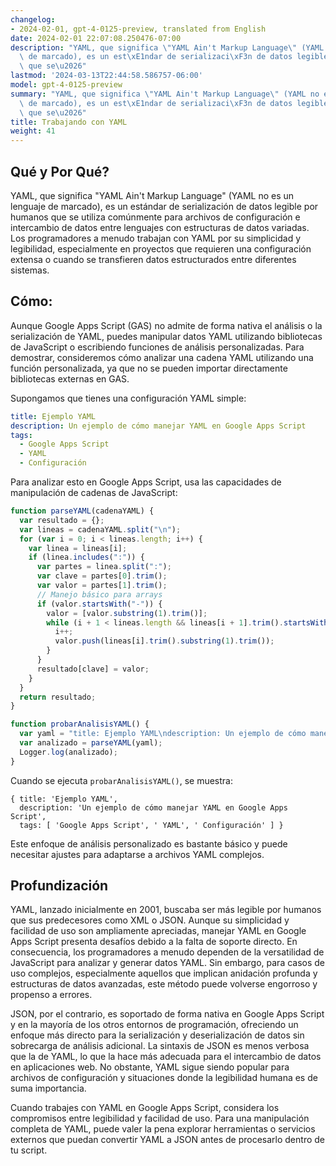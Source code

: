```yaml
---
changelog:
- 2024-02-01, gpt-4-0125-preview, translated from English
date: 2024-02-01 22:07:08.250476-07:00
description: "YAML, que significa \"YAML Ain't Markup Language\" (YAML no es un lenguaje\
  \ de marcado), es un est\xE1ndar de serializaci\xF3n de datos legible por humanos\
  \ que se\u2026"
lastmod: '2024-03-13T22:44:58.586757-06:00'
model: gpt-4-0125-preview
summary: "YAML, que significa \"YAML Ain't Markup Language\" (YAML no es un lenguaje\
  \ de marcado), es un est\xE1ndar de serializaci\xF3n de datos legible por humanos\
  \ que se\u2026"
title: Trabajando con YAML
weight: 41
---
```


## Qué y Por Qué?

YAML, que significa "YAML Ain't Markup Language" (YAML no es un lenguaje de marcado), es un estándar de serialización de datos legible por humanos que se utiliza comúnmente para archivos de configuración e intercambio de datos entre lenguajes con estructuras de datos variadas. Los programadores a menudo trabajan con YAML por su simplicidad y legibilidad, especialmente en proyectos que requieren una configuración extensa o cuando se transfieren datos estructurados entre diferentes sistemas.

## Cómo:

Aunque Google Apps Script (GAS) no admite de forma nativa el análisis o la serialización de YAML, puedes manipular datos YAML utilizando bibliotecas de JavaScript o escribiendo funciones de análisis personalizadas. Para demostrar, consideremos cómo analizar una cadena YAML utilizando una función personalizada, ya que no se pueden importar directamente bibliotecas externas en GAS.

Supongamos que tienes una configuración YAML simple:

```yaml
title: Ejemplo YAML
description: Un ejemplo de cómo manejar YAML en Google Apps Script
tags:
  - Google Apps Script
  - YAML
  - Configuración
```

Para analizar esto en Google Apps Script, usa las capacidades de manipulación de cadenas de JavaScript:

```javascript
function parseYAML(cadenaYAML) {
  var resultado = {};
  var lineas = cadenaYAML.split("\n");
  for (var i = 0; i < lineas.length; i++) {
    var linea = lineas[i];
    if (linea.includes(":")) {
      var partes = linea.split(":");
      var clave = partes[0].trim();
      var valor = partes[1].trim();
      // Manejo básico para arrays
      if (valor.startsWith("-")) {
        valor = [valor.substring(1).trim()];
        while (i + 1 < lineas.length && lineas[i + 1].trim().startsWith("-")) {
          i++;
          valor.push(lineas[i].trim().substring(1).trim());
        }
      }
      resultado[clave] = valor;
    }
  }
  return resultado;
}

function probarAnalisisYAML() {
  var yaml = "title: Ejemplo YAML\ndescription: Un ejemplo de cómo manejar YAML en Google Apps Script\ntags:\n  - Google Apps Script\n  - YAML\n  - Configuración";
  var analizado = parseYAML(yaml);
  Logger.log(analizado);
}
```

Cuando se ejecuta `probarAnalisisYAML()`, se muestra:

```
{ title: 'Ejemplo YAML',
  description: 'Un ejemplo de cómo manejar YAML en Google Apps Script',
  tags: [ 'Google Apps Script', ' YAML', ' Configuración' ] }
```

Este enfoque de análisis personalizado es bastante básico y puede necesitar ajustes para adaptarse a archivos YAML complejos.

## Profundización

YAML, lanzado inicialmente en 2001, buscaba ser más legible por humanos que sus predecesores como XML o JSON. Aunque su simplicidad y facilidad de uso son ampliamente apreciadas, manejar YAML en Google Apps Script presenta desafíos debido a la falta de soporte directo. En consecuencia, los programadores a menudo dependen de la versatilidad de JavaScript para analizar y generar datos YAML. Sin embargo, para casos de uso complejos, especialmente aquellos que implican anidación profunda y estructuras de datos avanzadas, este método puede volverse engorroso y propenso a errores.

JSON, por el contrario, es soportado de forma nativa en Google Apps Script y en la mayoría de los otros entornos de programación, ofreciendo un enfoque más directo para la serialización y deserialización de datos sin sobrecarga de análisis adicional. La sintaxis de JSON es menos verbosa que la de YAML, lo que la hace más adecuada para el intercambio de datos en aplicaciones web. No obstante, YAML sigue siendo popular para archivos de configuración y situaciones donde la legibilidad humana es de suma importancia.

Cuando trabajes con YAML en Google Apps Script, considera los compromisos entre legibilidad y facilidad de uso. Para una manipulación completa de YAML, puede valer la pena explorar herramientas o servicios externos que puedan convertir YAML a JSON antes de procesarlo dentro de tu script.
